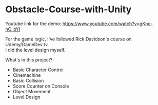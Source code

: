 # Obstacle-Course-with-Unity

Youtube link for the demo: https://www.youtube.com/watch?v=gKno-nO_bYI

For the game logic, I've followed Rick Davidson's course on Udemy/GameDev.tv <br>
I did the level design myself.

What's in this project?:
- Basic Character Control
- Cinemachine
- Basic Collision
- Score Counter on Console
- Object Movement
- Level Design
